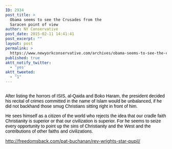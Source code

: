 ```yaml
---
ID: 2934
post_title: >
  Obama seems to see the Crusades from the
  Saracen point of view
author: NY Conservative
post_date: 2015-02-11 14:41:41
post_excerpt: ""
layout: post
permalink: >
  https://www.newyorkconservative.com/archives/obama-seems-to-see-the-crusades-from-the-saracen-point-of-view/
published: true
aktt_notify_twitter:
  - 'yes'
aktt_tweeted:
  - "1"
---
```

<img src="http://www.newyorkconservative.com/wp-content/uploads/2015/02/021115_1941_Obamaseemst1.jpg" alt="" />

<span style="color: black; font-family: Arial;">After listing the horrors of ISIS, al-Qaida and Boko Haram, the president decided his recital of crimes committed in the name of Islam would be unbalanced, if he did not backhand those smug Christians sitting right in front of him.
</span>

<span style="color: black; font-family: Arial;">He sees himself as a citizen of the world who rejects the idea that our cradle faith Christianity is superior or that our civilization is superior. For he seems to seize every opportunity to point up the sins of Christianity and the West and the contributions of other faiths and civilizations.</span>

<a href="http://freedomsback.com/pat-buchanan/rev-wrights-star-pupil/">http://freedomsback.com/pat-buchanan/rev-wrights-star-pupil/</a>